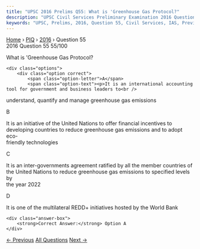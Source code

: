 ```yaml
---
title: "UPSC 2016 Prelims Q55: What is 'Greenhouse Gas Protocol?"
description: "UPSC Civil Services Preliminary Examination 2016 Question 55 with options and answer"
keywords: "UPSC, Prelims, 2016, Question 55, Civil Services, IAS, Previous Year Questions"
---
```


<nav class="breadcrumb">
    <a href="../../">Home</a>
    <span>›</span>
    <a href="../">PIQ</a>
    <span>›</span>
    <a href="./">2016</a>
    <span>›</span>
    <span>Question 55</span>
</nav>

<div class="question-header">
    <div class="question-meta">
        <span class="year-badge">2016</span>
        <span class="question-number">Question 55</span>
        <span class="progress">55/100</span>
    </div>
    <div class="progress-bar">
        <div class="progress-fill" style="width: 55.0%"></div>
    </div>
</div>

<div class="question-content">
    <div class="question-text">
        <p>What is 'Greenhouse Gas Protocol?</p>
    </div>
    
    <div class="options">
        <div class="option correct">
            <span class="option-letter">A</span>
            <span class="option-text"><p>It is an international accounting tool for government and business leaders to<br />
understand, quantify and manage greenhouse gas emissions</p></span>
        </div>
        <div class="option">
            <span class="option-letter">B</span>
            <span class="option-text"><p>It is an initiative of the United Nations to offer financial incentives to<br />
developing countries to reduce greenhouse gas emissions and to adopt eco-<br />
friendly technologies</p></span>
        </div>
        <div class="option">
            <span class="option-letter">C</span>
            <span class="option-text"><p>It is an inter-governments agreement ratified by all the member countries of<br />
the United Nations to reduce greenhouse gas emissions to specified levels by<br />
the year 2022</p></span>
        </div>
        <div class="option">
            <span class="option-letter">D</span>
            <span class="option-text"><p>It is one of the multilateral REDD+ initiatives hosted by the World Bank</p></span>
        </div>
    </div>

    <div class="answer-box">
        <strong>Correct Answer:</strong> Option A
    </div>
</div>

<div class="question-nav">
    <a href="../q054-which-of-following-statements-isare-correct-proper/" class="nav-btn prev">← Previous</a>
    <a href="../" class="nav-btn center">All Questions</a>
    <a href="../q056-with-reference-to-financial-stability-and-developm/" class="nav-btn next">Next →</a>
</div>
